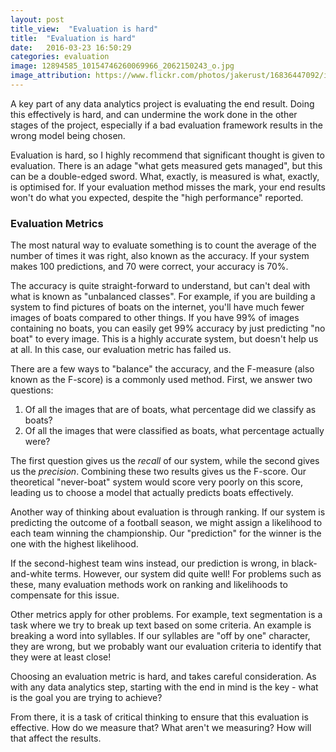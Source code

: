 ```yaml
---
layout: post
title_view:  "Evaluation is hard"
title:  "Evaluation is hard"
date:   2016-03-23 16:50:29
categories: evaluation
image: 12894585_10154746260069966_2062150243_o.jpg
image_attribution: https://www.flickr.com/photos/jakerust/16836447092/in/photolist-rDMc9y-4R4JgR-jcmRXj-jcjtuP-s7TqSL-drDqQG-drDqRA-kGj1uH-77cmv-6yLCza-hfsoC4-dYuqS-eiNALg-79RqZA-8VETBF-riEfDG-p9pa7T-6pgicY-61tZf1-s1Ucr9-sXVZzr-cNQQMu-BrUS6v-Cpinu8-wgYpAp-BXaHbQ-ssrP5h-ssrMzy-ssqM17-rfcQYY-rd1ir7-Cpinse-2WLSwU-fvd8h8-7weqDw-Dorpd7-DvGyh1-Dy1Myx-DorpcA-CAvsoL-DqKy7k-CACgRP-CAvsof-CACgPp-Dorpbd-CAvsmm-CACgPV-CACgQg-p72iBS-DqKy3H
---
```

<title> Evaluation is hard </title>

A key part of any data analytics project is evaluating the end result.
Doing this effectively is hard, and can undermine the work done in the other stages of the project, especially if a bad evaluation framework results in the wrong model being chosen.

Evaluation is hard, so I highly recommend that significant thought is given to evaluation.
There is an adage "what gets measured gets managed", but this can be a double-edged sword.
What, exactly, is measured is what, exactly, is optimised for.
If your evaluation method misses the mark, your end results won't do what you expected, despite the "high performance" reported.

<h3> Evaluation Metrics </h3>
The most natural way to evaluate something is to count the average of the number of times it was right, also known as the accuracy.
If your system makes 100 predictions, and 70 were correct, your accuracy is 70%.

The accuracy is quite straight-forward to understand, but can't deal with what is known as "unbalanced classes".
For example, if you are building a system to find pictures of boats on the internet, you'll have much fewer images of boats compared to other things.
If you have 99% of images containing no boats, you can easily get 99% accuracy by just predicting "no boat" to every image.
This is a highly accurate system, but doesn't help us at all.
In this case, our evaluation metric has failed us.

There are a few ways to "balance" the accuracy, and the F-measure (also known as the F-score) is a commonly used method.
First, we answer two questions:

1. Of all the images that are of boats, what percentage did we classify as boats?
2. Of all the images that were classified as boats, what percentage actually were?

The first question gives us the *recall* of our system, while the second gives us the *precision*. 
Combining these two results gives us the F-score.
Our theoretical "never-boat" system would score very poorly on this score, leading us to choose a model that actually predicts boats effectively.

Another way of thinking about evaluation is through ranking.
If our system is predicting the outcome of a football season, we might assign a likelihood to each team winning the championship.
Our "prediction" for the winner is the one with the highest likelihood.

If the second-highest team wins instead, our prediction is wrong, in black-and-white terms.
However, our system did quite well!
For problems such as these, many evaluation methods work on ranking and likelihoods to compensate for this issue.


Other metrics apply for other problems.
For example, text segmentation is a task where we try to break up text based on some criteria.
An example is breaking a word into syllables.
If our syllables are "off by one" character, they are wrong, but we probably want our evaluation criteria to identify that they were at least close!

Choosing an evaluation metric is hard, and takes careful consideration.
As with any data analytics step, starting with the end in mind is the key - what is the goal you are trying to achieve?

From there, it is a task of critical thinking to ensure that this evaluation is effective.
How do we measure that? What aren't we measuring? How will that affect the results.

